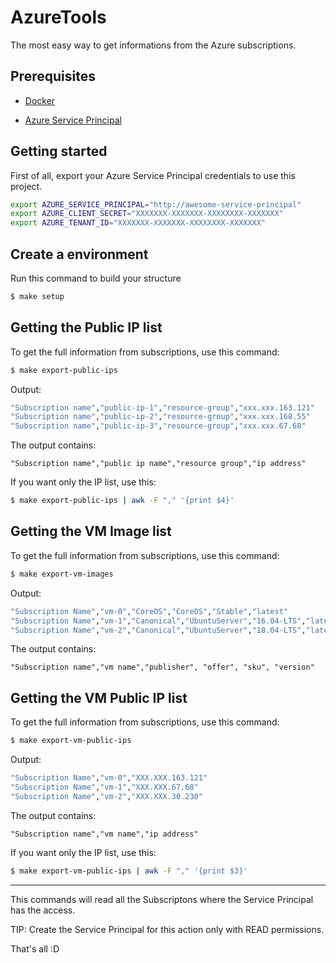 # AzureTools

The most easy way to get informations from the Azure subscriptions.

## Prerequisites

* [Docker](https://docs.docker.com/install/)

* [Azure Service Principal](https://docs.microsoft.com/en-us/cli/azure/create-an-azure-service-principal-azure-cli?view=azure-cli-latest)

## Getting started

First of all, export your Azure Service Principal credentials to use this project.

```bash
export AZURE_SERVICE_PRINCIPAL="http://awesome-service-principal"
export AZURE_CLIENT_SECRET="XXXXXXX-XXXXXXX-XXXXXXXX-XXXXXXX"
export AZURE_TENANT_ID="XXXXXXX-XXXXXXX-XXXXXXXX-XXXXXXX"
```

## Create a environment

Run this command to build your structure

```bash
$ make setup
```

## Getting the Public IP list

To get the full information from subscriptions, use this command:

```bash
$ make export-public-ips
```

Output:

```bash
"Subscription name","public-ip-1","resource-group","xxx.xxx.163.121"
"Subscription name","public-ip-2","resource-group","xxx.xxx.168.55"
"Subscription name","public-ip-3","resource-group","xxx.xxx.67.68"
```

The output contains:

```csv
"Subscription name","public ip name","resource group","ip address"
```

If you want only the IP list, use this:

```bash
$ make export-public-ips | awk -F "," '{print $4}'
```

## Getting the VM Image list

To get the full information from subscriptions, use this command:

```bash
$ make export-vm-images
```

Output:

```bash
"Subscription Name","vm-0","CoreOS","CoreOS","Stable","latest"
"Subscription Name","vm-1","Canonical","UbuntuServer","16.04-LTS","latest"
"Subscription Name","vm-2","Canonical","UbuntuServer","18.04-LTS","latest"
```

The output contains:

```csv
"Subscription name","vm name","publisher", "offer", "sku", "version"
```

## Getting the VM Public IP list

To get the full information from subscriptions, use this command:

```bash
$ make export-vm-public-ips
```

Output:

```bash
"Subscription Name","vm-0","XXX.XXX.163.121"
"Subscription Name","vm-1","XXX.XXX.67.68"
"Subscription Name","vm-2","XXX.XXX.30.230"
```

The output contains:

```csv
"Subscription name","vm name","ip address"
```

If you want only the IP list, use this:

```bash
$ make export-vm-public-ips | awk -F "," '{print $3}'
```
---
This commands will read all the Subscriptons where the Service Principal has the access.

TIP: Create the Service Principal for this action only with READ permissions.

That's all :D
